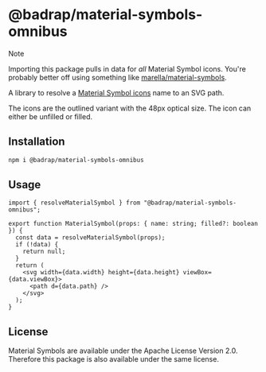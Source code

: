 # @badrap/material-symbols-omnibus

> [!NOTE]
> Importing this package pulls in data for _all_ Material Symbol icons. You're probably better off using something like [marella/material-symbols](https://github.com/marella/material-symbols).

A library to resolve a [Material Symbol icons](https://fonts.google.com/icons) name to an SVG path.

The icons are the outlined variant with the 48px optical size. The icon can either be unfilled or filled.

## Installation

```sh
npm i @badrap/material-symbols-omnibus
```

## Usage

```tsx
import { resolveMaterialSymbol } from "@badrap/material-symbols-omnibus";

export function MaterialSymbol(props: { name: string; filled?: boolean }) {
  const data = resolveMaterialSymbol(props);
  if (!data) {
    return null;
  }
  return (
    <svg width={data.width} height={data.height} viewBox={data.viewBox}>
      <path d={data.path} />
    </svg>
  );
}
```

## License

Material Symbols are available under the Apache License Version 2.0. Therefore this package is also available under the same license.
